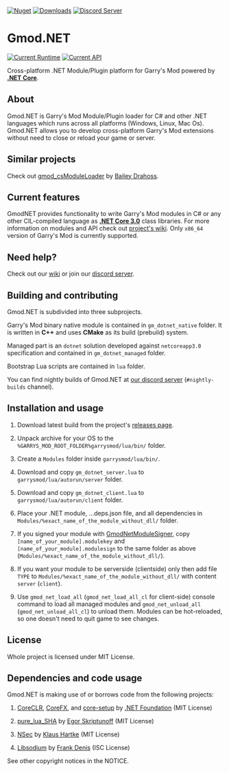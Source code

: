 [![Nuget](https://img.shields.io/nuget/v/GmodNET.API?color=Blue&style=for-the-badge)](https://www.nuget.org/packages/GmodNET.API/) [![Downloads](https://img.shields.io/nuget/dt/GmodNET.API?color=green&style=for-the-badge)](https://www.nuget.org/packages/GmodNET.API/) [![Discord Server](https://img.shields.io/discord/632622505848471554?label=Our%20Discord&style=for-the-badge)](https://discord.gg/9bP8nMT)

# Gmod.NET
[![Current Runtime](https://img.shields.io/badge/Current%20Runtime-0.4.1-green?style=flat-square)](https://github.com/GlebChili/GmodDotNet/wiki/GmodNET-Runtime-and-GmodNET.API-version-correspondence#gmodnet-and-gmodnetapi) [![Current API](https://img.shields.io/badge/Current%20API-0.4.1-green?style=flat-square)](https://github.com/GlebChili/GmodDotNet/wiki/GmodNET-Runtime-and-GmodNET.API-version-correspondence#gmodnet-and-gmodnetapi)

Cross-platform .NET Module/Plugin platform for Garry's Mod powered by [__.NET Core__](https://dotnet.microsoft.com/).

## About

Gmod.NET is Garry's Mod Module/Plugin loader for C#
and other .NET languages which runs across all platforms (Windows,
Linux, Mac Os). Gmod.NET allows you to develop cross-platform Garry's Mod extensions without
need to close or reload your game or server.

## Similar projects

Check out [gmod_csModuleLoader](https://github.com/dedady157/gmod_csModuleLoader) by [Bailey Drahoss](https://github.com/dedady157).

## Current features

GmodNET provides functionality to write Garry's Mod modules in C# or any other CIL-compiled language as [__.NET Core 3.0__](https://dotnet.microsoft.com/) class libraries. For more information on modules and API check out [project's wiki](https://github.com/GlebChili/GmodDotNet/wiki). Only `x86_64` version of Garry's Mod is currently supported.

## Need help?

Check out our [wiki](https://github.com/GlebChili/GmodDotNet/wiki) or join our [discord server](https://discord.gg/9bP8nMT).

## Building and contributing

Gmod.NET is subdivided into three subprojects.

Garry's Mod binary native module is
contained in `gm_dotnet_native` folder. It is written in __C++__ and uses
__CMake__ as its build (prebuild) system.

Managed part is an `dotnet` solution developed against `netcoreapp3.0` specification and contained in `gm_dotnet_managed` folder.

Bootstrap Lua scripts are contained in `lua` folder.

You can find nightly builds of Gmod.NET at [our discord server](https://discord.gg/9bP8nMT) (`#nightly-builds` channel).


## Installation and usage

1. Download latest build from the project's [releases page](https://github.com/GlebChili/GmodDotNet/releases).

2. Unpack archive for your OS to the `%GARRYS_MOD_ROOT_FOLDER%garrysmod/lua/bin/` folder.

3. Create a `Modules` folder inside `garrysmod/lua/bin/`.

4. Download and copy `gm_dotnet_server.lua` to `garrysmod/lua/autorun/server` folder.

5. Download and copy `gm_dotnet_client.lua` to `garrysmod/lua/autorun/client` folder.

6. Place your .NET module, ...deps.json file, and all dependencies in `Modules/%exact_name_of_the_module_without_dll/` folder.

7. If you signed your module with [GmodNetModuleSigner](https://github.com/GlebChili/GmodNetModuleSigner), copy `[name_of_your_module].modulekey` and `[name_of_your_module].modulesign` to the same folder as above (`Modules/%exact_name_of_the_module_without_dll/`).

8. If you want your module to be serverside (clientside) only then add file `TYPE` to `Modules/%exact_name_of_the_module_without_dll/` with content `server` (`client`).

9. Use `gmod_net_load_all` (`gmod_net_load_all_cl` for client-side) console command to load all managed modules and `gmod_net_unload_all` (`gmod_net_unload_all_cl`) to unload them. Modules can be hot-reloaded, so one doesn't need to quit game to see changes.

## License

Whole project is licensed under MIT License.

## Dependencies and code usage

Gmod.NET is making use of or borrows code from the following projects:

1. [CoreCLR](https://github.com/dotnet/coreclr), [CoreFX](https://github.com/dotnet/corefx), and [core-setup](https://github.com/dotnet/core-setup) by [.NET Foundation](https://github.com/dotnet) (MIT License)

2. [pure_lua_SHA](https://github.com/Egor-Skriptunoff/pure_lua_SHA) by [Egor Skriptunoff](https://github.com/Egor-Skriptunoff) (MIT License)

3. [NSec](https://nsec.rocks/) by [Klaus Hartke](https://github.com/ektrah) (MIT License)

4. [Libsodium](libsodium.org) by [Frank Denis](https://github.com/jedisct1) (ISC License)

See other copyright notices in the NOTICE.
